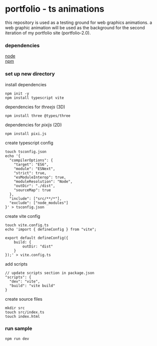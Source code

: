 # portfolio - ts animations

this repository is used as a testing ground for web graphics animations. a web graphic animation will be used as the background for the second iteration of my portfolio site (portfolio-2.0).


### dependencies

[node](https://nodejs.org/en) <br>
[npm](https://www.npmjs.com/) <br>


### set up new directory

install dependencies

```
npm init -y
npm install typescript vite
```

dependencies for _threejs_ (3D)

```
npm install three @types/three
```

dependencies for _pixijs_ (2D)

```
npm install pixi.js
```

create typescript config

```
touch tsconfig.json
echo '{
  "compilerOptions": {
    "target": "ES6",
    "module": "ESNext",
    "strict": true,
    "esModuleInterop": true,
    "moduleResolution": "Node",
    "outDir": "./dist",
    "sourceMap": true
  },
  "include": ["src/**/*"],
  "exclude": ["node_modules"]
}' > tsconfig.json
```

create vite config

```
touch vite.config.ts
echo 'import { defineConfig } from "vite";

export default defineConfig({
    build: {
        outDir: "dist"
    }
});' > vite.config.ts
```

add scripts

```
// update scripts section in package.json
"scripts": {
  "dev": "vite",
  "build": "vite build"
}
```

create source files

```
mkdir src
touch src/index.ts
touch index.html
```

### run sample

```
npm run dev
```
